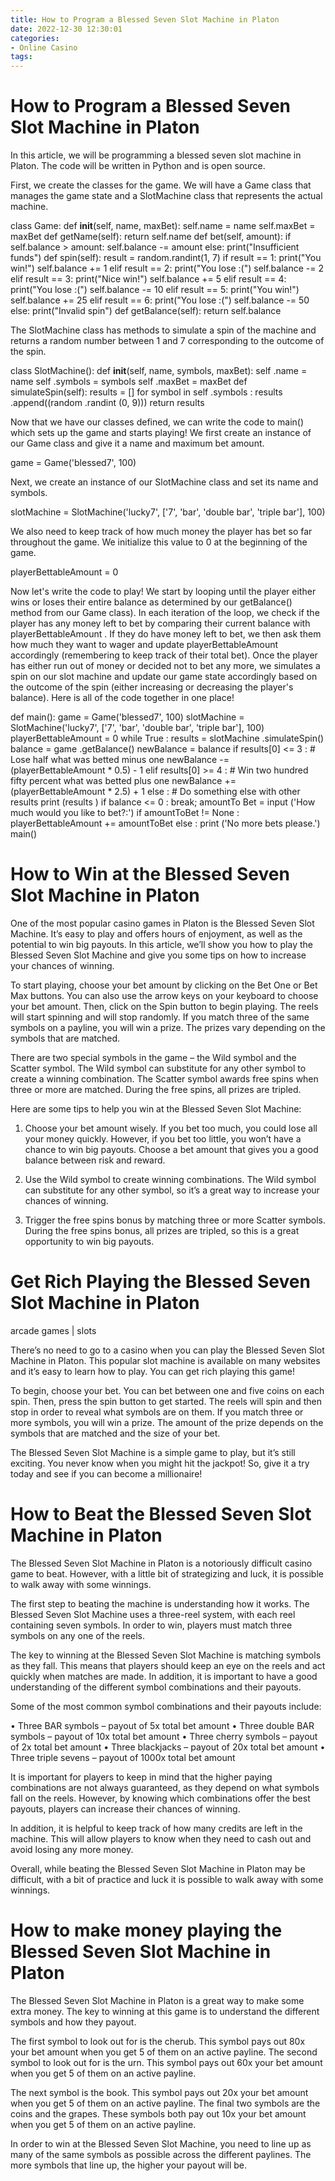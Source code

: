 ```yaml
---
title: How to Program a Blessed Seven Slot Machine in Platon
date: 2022-12-30 12:30:01
categories:
- Online Casino
tags:
---
```



# How to Program a Blessed Seven Slot Machine in Platon

In this article, we will be programming a blessed seven slot machine in Platon. The code will be written in Python and is open source.

First, we create the classes for the game. We will have a Game class that manages the game state and a SlotMachine class that represents the actual machine.

class Game: def __init__(self, name, maxBet): self.name = name self.maxBet = maxBet def getName(self): return self.name def bet(self, amount): if self.balance > amount: self.balance -= amount else: print("Insufficient funds") def spin(self): result = random.randint(1, 7) if result == 1: print("You win!") self.balance += 1 elif result == 2: print("You lose :(") self.balance -= 2 elif result == 3: print("Nice win!") self.balance += 5 elif result == 4: print("You lose :(") self.balance -= 10 elif result == 5: print("You win!") self.balance += 25 elif result == 6: print("You lose :(") self.balance -= 50 else: print("Invalid spin") def getBalance(self): return self.balance


The SlotMachine class has methods to simulate a spin of the machine and returns a random number between 1 and 7 corresponding to the outcome of the spin.

class SlotMachine(): def __init__(self, name, symbols, maxBet): self .name = name self .symbols = symbols self .maxBet = maxBet def simulateSpin(self): results = [] for symbol in self .symbols : results .append((random .randint (0, 9))) return results

Now that we have our classes defined, we can write the code to main() which sets up the game and starts playing! We first create an instance of our Game class and give it a name and maximum bet amount.

game = Game('blessed7', 100)

Next, we create an instance of our SlotMachine class and set its name and symbols.

slotMachine = SlotMachine('lucky7', ['7', 'bar', 'double bar', 'triple bar'], 100)

We also need to keep track of how much money the player has bet so far throughout the game. We initialize this value to 0 at the beginning of the game.

playerBettableAmount = 0

Now let's write the code to play! We start by looping until the player either wins or loses their entire balance as determined by our getBalance() method from our Game class). In each iteration of the loop, we check if the player has any money left to bet by comparing their current balance with playerBettableAmount . If they do have money left to bet, we then ask them how much they want to wager and update playerBettableAmount accordingly (remembering to keep track of their total bet). Once the player has either run out of money or decided not to bet any more, we simulates a spin on our slot machine and update our game state accordingly based on the outcome of the spin (either increasing or decreasing the player's balance). Here is all of the code together in one place!

def main(): game = Game('blessed7', 100) slotMachine = SlotMachine('lucky7', ['7', 'bar', 'double bar', 'triple bar'], 100) playerBettableAmount = 0 while True : results = slotMachine .simulateSpin() balance = game .getBalance() newBalance = balance if results[0] <= 3 : # Lose half what was betted minus one newBalance -= (playerBettableAmount * 0.5) - 1 elif results[0] >= 4 : # Win two hundred fifty percent what was betted plus one newBalance += (playerBettableAmount * 2.5) + 1 else : # Do something else with other results print (results ) if balance <= 0 : break; amountTo Bet = input ('How much would you like to bet?:') if amountToBet != None : playerBettableAmount += amountToBet else : print ('No more bets please.') main()

# How to Win at the Blessed Seven Slot Machine in Platon

One of the most popular casino games in Platon is the Blessed Seven Slot Machine. It’s easy to play and offers hours of enjoyment, as well as the potential to win big payouts. In this article, we’ll show you how to play the Blessed Seven Slot Machine and give you some tips on how to increase your chances of winning.

To start playing, choose your bet amount by clicking on the Bet One or Bet Max buttons. You can also use the arrow keys on your keyboard to choose your bet amount. Then, click on the Spin button to begin playing. The reels will start spinning and will stop randomly. If you match three of the same symbols on a payline, you will win a prize. The prizes vary depending on the symbols that are matched.

There are two special symbols in the game – the Wild symbol and the Scatter symbol. The Wild symbol can substitute for any other symbol to create a winning combination. The Scatter symbol awards free spins when three or more are matched. During the free spins, all prizes are tripled.

Here are some tips to help you win at the Blessed Seven Slot Machine:

1) Choose your bet amount wisely. If you bet too much, you could lose all your money quickly. However, if you bet too little, you won’t have a chance to win big payouts. Choose a bet amount that gives you a good balance between risk and reward.

2) Use the Wild symbol to create winning combinations. The Wild symbol can substitute for any other symbol, so it’s a great way to increase your chances of winning.

3) Trigger the free spins bonus by matching three or more Scatter symbols. During the free spins bonus, all prizes are tripled, so this is a great opportunity to win big payouts.

# Get Rich Playing the Blessed Seven Slot Machine in Platon

 arcade games | slots

There’s no need to go to a casino when you can play the Blessed Seven Slot Machine in Platon. This popular slot machine is available on many websites and it’s easy to learn how to play. You can get rich playing this game!

To begin, choose your bet. You can bet between one and five coins on each spin. Then, press the spin button to get started. The reels will spin and then stop in order to reveal what symbols are on them. If you match three or more symbols, you will win a prize. The amount of the prize depends on the symbols that are matched and the size of your bet.

The Blessed Seven Slot Machine is a simple game to play, but it’s still exciting. You never know when you might hit the jackpot! So, give it a try today and see if you can become a millionaire!

# How to Beat the Blessed Seven Slot Machine in Platon

The Blessed Seven Slot Machine in Platon is a notoriously difficult casino game to beat. However, with a little bit of strategizing and luck, it is possible to walk away with some winnings.

The first step to beating the machine is understanding how it works. The Blessed Seven Slot Machine uses a three-reel system, with each reel containing seven symbols. In order to win, players must match three symbols on any one of the reels.

The key to winning at the Blessed Seven Slot Machine is matching symbols as they fall. This means that players should keep an eye on the reels and act quickly when matches are made. In addition, it is important to have a good understanding of the different symbol combinations and their payouts.

Some of the most common symbol combinations and their payouts include:

• Three BAR symbols – payout of 5x total bet amount
• Three double BAR symbols – payout of 10x total bet amount 
• Three cherry symbols – payout of 2x total bet amount 
• Three blackjacks – payout of 20x total bet amount 
• Three triple sevens – payout of 1000x total bet amount 

It is important for players to keep in mind that the higher paying combinations are not always guaranteed, as they depend on what symbols fall on the reels. However, by knowing which combinations offer the best payouts, players can increase their chances of winning.

In addition, it is helpful to keep track of how many credits are left in the machine. This will allow players to know when they need to cash out and avoid losing any more money.

Overall, while beating the Blessed Seven Slot Machine in Platon may be difficult, with a bit of practice and luck it is possible to walk away with some winnings.

# How to make money playing the Blessed Seven Slot Machine in Platon

The Blessed Seven Slot Machine in Platon is a great way to make some extra money. The key to winning at this game is to understand the different symbols and how they payout.

The first symbol to look out for is the cherub. This symbol pays out 80x your bet amount when you get 5 of them on an active payline. The second symbol to look out for is the urn. This symbol pays out 60x your bet amount when you get 5 of them on an active payline.

The next symbol is the book. This symbol pays out 20x your bet amount when you get 5 of them on an active payline. The final two symbols are the coins and the grapes. These symbols both pay out 10x your bet amount when you get 5 of them on an active payline.

In order to win at the Blessed Seven Slot Machine, you need to line up as many of the same symbols as possible across the different paylines. The more symbols that line up, the higher your payout will be.